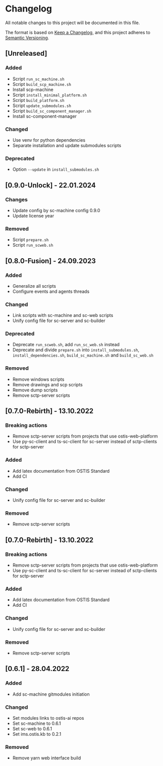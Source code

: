 # Changelog
All notable changes to this project will be documented in this file.

The format is based on [Keep a Changelog](https://keepachangelog.com/en/1.0.0/),
and this project adheres to [Semantic Versioning](https://semver.org/spec/v2.0.0.html).

## [Unreleased]

### Added

- Script `run_sc_machine.sh`
- Script `build_scp_machine.sh`
- Install scp-machine
- Script `install_minimal_platform.sh`
- Script `build_platform.sh`
- Script `update_submodules.sh`
- Script `build_sc_component_manager.sh`
- Install sc-component-manager

### Changed

- Use venv for python dependencies
- Separate installation and update submodules scripts

### Deprecated

- Option `--update` in `install_submodules.sh`

## [0.9.0-Unlock] - 22.01.2024

### Changes

- Update config by sc-machine config 0.9.0
- Update license year

### Removed

- Script `prepare.sh`
- Script `run_scweb.sh`

## [0.8.0-Fusion] - 24.09.2023

### Added

- Generalize all scripts
- Configure events and agents threads

### Changed

- Link scripts with sc-machine and sc-web scripts
- Unify config file for sc-server and sc-builder

### Deprecated

- Deprecate `run_scweb.sh`, add `run_sc_web.sh` instead
- Deprecate and divide `prepare.sh` into `install_submodules.sh`, `install_dependencies.sh`, `build_sc_machine.sh` and `build_sc_web.sh`

### Removed

- Remove windows scripts
- Remove drawings and scp scripts
- Remove dump scripts
- Remove sctp-server scripts

## [0.7.0-Rebirth] - 13.10.2022

### Breaking actions

- Remove sctp-server scripts from projects that use ostis-web-platform
- Use py-sc-client and ts-sc-client for sc-server instead of sctp-clients for sctp-server

### Added

- Add latex documentation from OSTIS Standard
- Add CI

### Changed

- Unify config file for sc-server and sc-builder

### Removed

- Remove sctp-server scripts


## [0.7.0-Rebirth] - 13.10.2022

### Breaking actions

- Remove sctp-server scripts from projects that use ostis-web-platform
- Use py-sc-client and ts-sc-client for sc-server instead of sctp-clients for sctp-server

### Added

- Add latex documentation from OSTIS Standard
- Add CI

### Changed

- Unify config file for sc-server and sc-builder

### Removed

- Remove sctp-server scripts

## [0.6.1] - 28.04.2022

### Added

- Add sc-machine gitmodules initiation

### Changed

- Set modules links to ostis-ai repos
- Set sc-machine to 0.6.1
- Set sc-web to 0.6.1
- Set ims.ostis.kb to 0.2.1

### Removed

- Remove yarn web interface build
